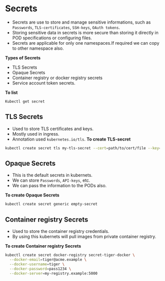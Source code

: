# Secrets
- Secrets are use to store and manage sensitive informations, such as `Passwords`, `TLS-certificates`, `SSH-keys`, `OAuth tokens`.
- Storing sensitive data in secrets is more secure than storing it directly in POD specifications or configuring files.
- Secrets are applicable for only one namespaces.If required we can copy to other namespace also.

**Types of Secrets**
- TLS Secrets
- Opaque Secrets
- Container registry or docker registry secrets
- Service account token secrets.

**To list**
~~~bash
Kubectl get secret
~~~

## TLS Secrets
- Used to store TLS certificates and keys.
- Mostly used in ingress.
- Annotation used `kubernetes.io/tls`.
**To create TLS-secret**

~~~bash
kubectl create secret tls my-tls-secret --cert=path/to/cert/file --key=path/to/key/file
~~~

## Opaque Secrets
- This is the default secrets in kubernets.
- We can store `Passwords`, `API-keys`, etc.
- We can pass the information to the PODs also.

**To create Opaque Secrets**
~~~bash
kubectl create secret generic empty-secret
~~~

## Container registry Secrets
- Used to store the container registry credentials.
- By using this kubernets will pull images from private container registry.

**To create Container registry Secrets**

~~~bash
kubectl create secret docker-registry secret-tiger-docker \
  --docker-email=tiger@acme.example \
  --docker-username=tiger \
  --docker-password=pass1234 \
  --docker-server=my-registry.example:5000
~~~

